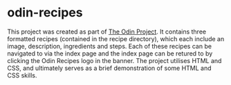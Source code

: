 # odin-recipes
This project was created as part of [The Odin Project](https://www.theodinproject.com/lessons/foundations-recipes). It contains three formatted recipes (contained in the recipe directory), which each include an image, description, ingredients and steps. Each of these recipes can be navigated to via the index page and the index page can be retured to by clicking the Odin Recipes logo in the banner. The project utilises HTML and CSS, and ultimately serves as a brief demonstration of some HTML and CSS skills.